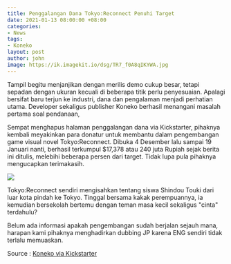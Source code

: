 ```yaml
---
title: Penggalangan Dana Tokyo:Reconnect Penuhi Target
date: 2021-01-13 08:00:00 +08:00
categories:
- News
tags:
- Koneko
layout: post
author: john
image: https://ik.imagekit.io/dsg/TR7_f0A8qIKYWA.jpg
---
```


Tampil begitu menjanjikan dengan merilis demo cukup besar, tetapi sepadan dengan ukuran kecuali di beberapa titik perlu penyesuaian. Apalagi bersifat baru terjun ke industri, dana dan pengalaman menjadi perhatian utama. Developer sekaligus publisher Koneko berhasil menangani masalah pertama soal pendanaan,

Sempat menghapus halaman penggalangan dana via Kickstarter, pihaknya kembali meyakinkan para donatur untuk membantu dalam pengembangan game visual novel Tokyo:Reconnect. Dibuka 4 Desember lalu sampai 19 Januari nanti, berhasil terkumpul $17,378 atau 240 juta Rupiah sejak berita ini ditulis, melebihi beberapa persen dari target. Tidak lupa pula pihaknya mengucapkan terimakasih. 

![](https://ik.imagekit.io/dsg/TR15_1HO_VR5UMW_.jpg)

Tokyo:Reconnect sendiri mengisahkan tentang siswa Shindou Touki dari luar kota pindah ke Tokyo. Tinggal bersama kakak perempuannya, ia kemudian bersekolah bertemu dengan teman masa kecil sekaligus "cinta" terdahulu?

Belum ada informasi apakah pengembangan sudah berjalan sejauh mana, harapan kami pihaknya menghadirkan dubbing JP karena ENG sendiri tidak terlalu memuaskan.

Source : [Koneko via Kickstarter](https://www.kickstarter.com/projects/konekosoft/tokyo-reconnect-anime-visual-novel-game/posts/3072429)